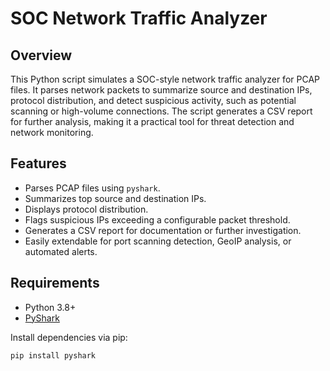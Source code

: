 # SOC Network Traffic Analyzer

## Overview
This Python script simulates a SOC-style network traffic analyzer for PCAP files. It parses network packets to summarize source and destination IPs, protocol distribution, and detect suspicious activity, such as potential scanning or high-volume connections. The script generates a CSV report for further analysis, making it a practical tool for threat detection and network monitoring.

## Features
- Parses PCAP files using `pyshark`.
- Summarizes top source and destination IPs.
- Displays protocol distribution.
- Flags suspicious IPs exceeding a configurable packet threshold.
- Generates a CSV report for documentation or further investigation.
- Easily extendable for port scanning detection, GeoIP analysis, or automated alerts.

## Requirements
- Python 3.8+
- [PyShark](https://pypi.org/project/pyshark/)

Install dependencies via pip:

```bash
pip install pyshark
